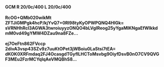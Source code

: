 #### GCM R 20/0c/400 L 20/0c/400
**RcOG+QMb020wikMt**<br/>**ZFTJiGMPgk4hcP/kjYvQ7+0Rl98tyKyOPWPQNQ4HlGk=**<br/>**sVRNHhRcl3AGWA3twroiuyyzONQO4bLVgIReog25yYgaMlKNgaEfWlkkdmM0vd49gYMW4DZau9na8FZe...**<br/><br/>
**ej7OeFtn862FVccp**<br/>**2divA3vsp43SZv9z7uuKtOPet3jWBoiu0LaStsi7tEA=**<br/>**dKOK0XRFmdaq2FJ4OcasgdTGyflLHCToMsvbg9OiyfDsvB0nO7CV9QVGF3MEu2FzrMCYqlqAeVMQBhS8...**